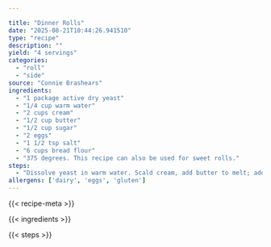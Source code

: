 ```yaml
---

title: "Dinner Rolls"
date: "2025-08-21T10:44:26.941510"
type: "recipe"
description: ""
yield: "4 servings"
categories:
  - "roll"
  - "side"
source: "Connie Brashears"
ingredients:
  - "1 package active dry yeast"
  - "1/4 cup warm water"
  - "2 cups cream"
  - "1/2 cup butter"
  - "1/2 cup sugar"
  - "2 eggs"
  - "1 1/2 tsp salt"
  - "6 cups bread flour"
  - "375 degrees. This recipe can also be used for sweet rolls."
steps:
  - "Dissolve yeast in warm water. Scald cream, add butter to melt; add eggs, sugar, and salt. When cream has cooled to lukewarm, add yeast and three cups flour. Stir until smooth. Cover and let this sponge rise in a warm place 30 minutes. Then add fourth and fifth cups of flour. Turn dough out on floured board and work in as little as possible of the sixth cup of flour. Knead until smooth and satiny. Put in greased bowl and let rise 1 1/2 hours. Punch down and shape into rolls. Let rolls rise 45 minutes. Bake rolls 10 minutes at"
allergens: ['dairy', 'eggs', 'gluten']
---
```


{{< recipe-meta >}}

{{< ingredients >}}

{{< steps >}}
